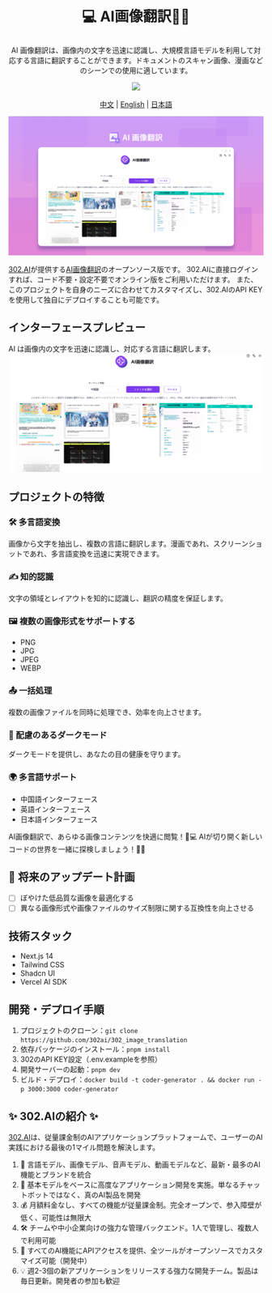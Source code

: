 # <p align="center">💻 AI画像翻訳🚀✨</p>

<p align="center">AI 画像翻訳は、画像内の文字を迅速に認識し、大規模言語モデルを利用して対応する言語に翻訳することができます。ドキュメントのスキャン画像、漫画などのシーンでの使用に適しています。</p>

<p align="center"><a href="https://302.ai/ja/tools/pt/" target="blank"><img src="https://file.302ai.cn/gpt/imgs/github/302_badge.png" /></a></p >

<p align="center"><a href="README_zh.md">中文</a> | <a href="README.md">English</a> | <a href="README_ja.md">日本語</a></p>

![インターフェースプレビュー](docs/AI图片翻译jp.png)

[302.AI](https://302.ai)が提供する[AI画像翻訳](https://302.ai/tools/pt/)のオープンソース版です。
302.AIに直接ログインすれば、コード不要・設定不要でオンライン版をご利用いただけます。
また、このプロジェクトを自身のニーズに合わせてカスタマイズし、302.AIのAPI KEYを使用して独自にデプロイすることも可能です。

## インターフェースプレビュー
AI は画像内の文字を迅速に認識し、対応する言語に翻訳します。
![インターフェースプレビュー](docs/图片翻译日.png)

## プロジェクトの特徴
### 🛠️ 多言語変換
画像から文字を抽出し、複数の言語に翻訳します。漫画であれ、スクリーンショットであれ、多言語変換を迅速に実現できます。
### ✍️ 知的認識
文字の領域とレイアウトを知的に認識し、翻訳の精度を保証します。
### 🖼️ 複数の画像形式をサポートする
- PNG
- JPG
- JPEG
- WEBP
### 📤 一括処理
複数の画像ファイルを同時に処理でき、効率を向上させます。
### 🌙 配慮のあるダークモード
ダークモードを提供し、あなたの目の健康を守ります。
### 🌍 多言語サポート
- 中国語インターフェース
- 英語インターフェース
- 日本語インターフェース


AI画像翻訳で、あらゆる画像コンテンツを快適に閲覧！🎉💻 AIが切り開く新しいコードの世界を一緒に探検しましょう！🌟🚀

## 🚩 将来のアップデート計画
- [ ] ぼやけた低品質な画像を最適化する
- [ ] 異なる画像形式や画像ファイルのサイズ制限に関する互換性を向上させる

## 技術スタック
- Next.js 14
- Tailwind CSS
- Shadcn UI
- Vercel AI SDK

## 開発・デプロイ手順
1. プロジェクトのクローン：`git clone https://github.com/302ai/302_image_translation`
2. 依存パッケージのインストール：`pnpm install`
3. 302のAPI KEY設定（.env.exampleを参照）
4. 開発サーバーの起動：`pnpm dev`
5. ビルド・デプロイ：`docker build -t coder-generator . && docker run -p 3000:3000 coder-generator`


## ✨ 302.AIの紹介 ✨
[302.AI](https://302.ai)は、従量課金制のAIアプリケーションプラットフォームで、ユーザーのAI実践における最後の1マイル問題を解決します。
1. 🧠 言語モデル、画像モデル、音声モデル、動画モデルなど、最新・最多のAI機能とブランドを統合
2. 🚀 基本モデルをベースに高度なアプリケーション開発を実施。単なるチャットボットではなく、真のAI製品を開発
3. 💰 月額料金なし、すべての機能が従量課金制。完全オープンで、参入障壁が低く、可能性は無限大
4. 🛠 チームや中小企業向けの強力な管理バックエンド。1人で管理し、複数人で利用可能
5. 🔗 すべてのAI機能にAPIアクセスを提供、全ツールがオープンソースでカスタマイズ可能（開発中）
6. 💡 週2-3個の新アプリケーションをリリースする強力な開発チーム。製品は毎日更新。開発者の参加も歓迎
